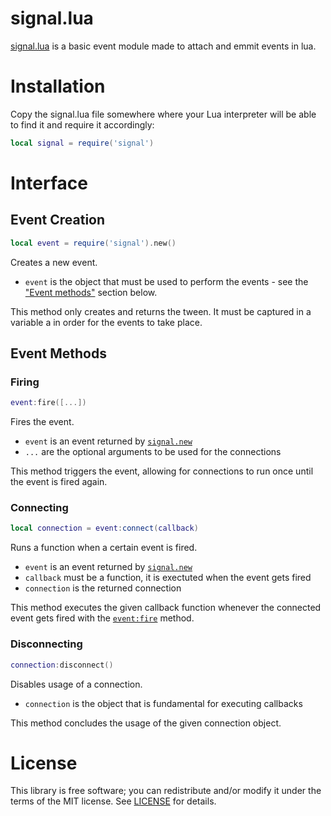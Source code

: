 # signal.lua

[signal.lua](signal.lua) is a basic event module made to attach and emmit events in lua.

# Installation

Copy the signal.lua file somewhere where your Lua interpreter will be able to find it and require it accordingly:

```lua
local signal = require('signal')
```

# Interface

## Event Creation

```lua
local event = require('signal').new()
```

Creates a new event.

- `event` is the object that must be used to perform the events - see the ["Event methods"](#Event-Methods) section below.

This method only creates and returns the tween. It must be captured in a variable a in order for the events to take place.

## Event Methods

### Firing

```lua
event:fire([...])
```

Fires the event.

- `event` is an event returned by [`signal.new`](#Event-Creation)
- `...` are the optional arguments to be used for the connections

This method triggers the event, allowing for connections to run once until the event is fired again.

### Connecting

```lua
local connection = event:connect(callback)
```

Runs a function when a certain event is fired.

- `event` is an event returned by [`signal.new`](#Event-Creation)
- `callback` must be a function, it is exectuted when the event gets fired
- `connection` is the returned connection

This method executes the given callback function whenever the connected event gets fired with the [`event:fire`](#Firing) method.

### Disconnecting

```lua
connection:disconnect()
```

Disables usage of a connection.

- `connection` is the object that is fundamental for executing callbacks

This method concludes the usage of the given connection object.

# License

This library is free software; you can redistribute and/or modify it under the terms of the MIT license. See [LICENSE](LICENSE) for details.
